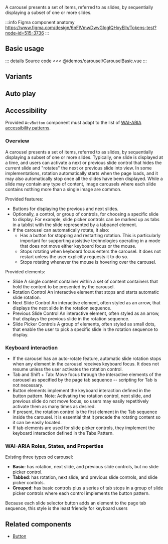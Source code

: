 A carousel presents a set of items, referred to as slides,
by sequentially displaying a subset of one or more slides.

:::info Figma component anatomy
https://www.figma.com/design/6nFlVmwDwvGloglQHxyElh/Tokens-test?node-id=515-3736
:::

## Basic usage

<CarouselBasic />

::: details Source code
<<< @/demos/carousel/CarouselBasic.vue
:::

## Variants

## Auto play

<CarouselAutoPlay />

## Accessibility

Provided `AcvButton` component must adapt to the list of
[WAI-ARIA accessibility patterns](https://www.w3.org/WAI/ARIA/apg/patterns/carousel/).

### Overview

A carousel presents a set of items, referred to as slides, by sequentially displaying a subset of one or more slides. Typically, one slide is displayed at a time, and users can activate a next or previous slide control that hides the current slide and "rotates" the next or previous slide into view. In some implementations, rotation automatically starts when the page loads, and it may also automatically stop once all the slides have been displayed. While a slide may contain any type of content, image carousels where each slide contains nothing more than a single image are common.

Provided features:

- Buttons for displaying the previous and next slides.
- Optionally, a control, or group of controls, for choosing a specific slide to display. For example, slide picker controls can be marked up as tabs in a tablist with the slide represented by a tabpanel element.
- If the carousel can automatically rotate, it also:
  - Has a button for stopping and restarting rotation. This is particularly important for supporting assistive technologies operating in a mode that does not move either keyboard focus or the mouse.
  - Stops rotating when keyboard focus enters the carousel. It does not restart unless the user explicitly requests it to do so.
  - Stops rotating whenever the mouse is hovering over the carousel.

Provided elements:

- Slide
  A single content container within a set of content containers that hold the content to be presented by the carousel.
- Rotation Control
  An interactive element that stops and starts automatic slide rotation.
- Next Slide Control
  An interactive element, often styled as an arrow, that displays the next slide in the rotation sequence.
- Previous Slide Control
  An interactive element, often styled as an arrow, that displays the previous slide in the rotation sequence.
- Slide Picker Controls
  A group of elements, often styled as small dots, that enable the user to pick a specific slide in the rotation sequence to display.

### Keyboard interaction

- If the carousel has an auto-rotate feature, automatic slide rotation stops when any element in the carousel receives keyboard focus. It does not resume unless the user activates the rotation control.
- Tab and Shift + Tab: Move focus through the interactive elements of the carousel as specified by the page tab sequence -- scripting for Tab is not necessary.
- Button elements implement the keyboard interaction defined in the button pattern. Note: Activating the rotation control, next slide, and previous slide do not move focus, so users may easily repetitively activate them as many times as desired.
- If present, the rotation control is the first element in the Tab sequence inside the carousel. It is essential that it precede the rotating content so it can be easily located.
- If tab elements are used for slide picker controls, they implement the keyboard interaction defined in the Tabs Pattern.

### WAI-ARIA Roles, States, and Properties

Existing three types od carousel:

- **Basic**: has rotation, next slide, and previous slide controls, but no slide picker control.
- **Tabbed**: has rotation, next slide, and previous slide controls, and slide picker controls.
- **Grouped**: has basic controls plus a series of tab stops in a group of slide picker controls where each control implements the button pattern.

Because each slide selector button adds an element to the page tab sequence, this style is the least friendly for keyboard users

## Related components

- [Button](/components/button/button.doc)
